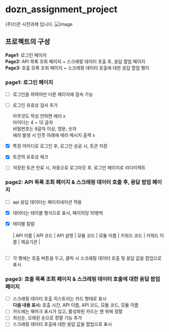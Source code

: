 # dozn_assignment_project
(주)더즌 사전과제 입니다. 
![image](https://github.com/user-attachments/assets/ed4b0703-9b65-461f-902e-1a42f1a22cba)


## 프로젝트의 구성
**Page1:**  로그인 페이지 <br/>
**Page2:**  API 목록 조회 페이지 + 스크래핑 데이터 호출 후, 응답 팝업 페이지<br/>
**Page3:**  호출 모록 조회 페이지 + 스크래핑 데이터 호출에 대한 응답 팝업 펭지<br/>

### page1: 로그인 페이지
- [ ] 로그인을 하여야만 다른 페이지에 접속 가능
- [ ] 로그인 유효성 검사 추가 
      <li/> 아무것도 작성 안하면 에러 x
      <li/> 아이디는 4 ~ 12 글자
      <li/> 비밀번호는 8글자 이상, 영문, 숫자
      <li/> 에러 발생 시 인풋 아래에 에러 메시지 출력 x

- [x] 특정 아이디로 로그인 후, 로그인 성공 시, 토큰 저장
- [x] 토큰의 유효성 체크
- [ ] 저장된 토큰 만료 시, 자동으로 로그아웃 후, 로그인 페이지로 리다이렉트
      

### page2: API 목록 조회 페이지 &  스크레핑 데이터 호출 후, 응답 팝업 페이지
- [ ] api 응답 데이터는 페이지네이션 적용
- [x] 데이터는 테이블 형식으로 표시, 페이지당 10행씩
- [x] 테이블 칼럼
  <br/> <br/>
  | API 이름 | API 코드 | API 설명 | 모듈 코드 | 모듈 이름 | 키워드 코드 | 키워드 이름 | 제공기관 |
  <br/><br/>
- [ ] 각 행에는 호출 버튼을 두고, 클릭 시 스크래핑 데이터 호출 및 응답 값을 팝업으로 표시


### page3: 호출 목록 조회 페이지 & 스크레핑 데이터 호출에 대한 응답 팝업 페이지
- [ ] 스크래핑 데이터 호출 히스토리는 카드 형태로 표시 <br/>
      **다음 내용 표시:** 호출 시간, API 이름, API 코드, 모듈 코드, 모듈 이름
- [ ] 카드에는 북마크 표시가 있고, 활성화된 카드는 맨 위에 정렬
- [ ] 최신순, 오래된 순으로 정렬 기능 추가
- [ ] 스크래핑 데이터 호출에 대한 응답 값을 팝업으로 표시
